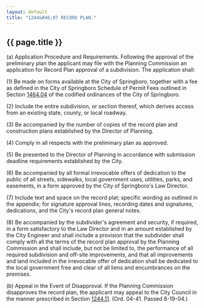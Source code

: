 ```yaml
---
layout: default
title: "1244&#46;07 RECORD PLAN."
---
```


{{ page.title }}
----------------

(a) Application Procedure and Requirements. Following the approval of the preliminary plan the applicant may file with the Planning Commission an application for Record Plan approval of a subdivision. The application shall:

(1) Be made on forms available at the City of Springboro, together with a fee as defined in the City of Springboro Schedule of Permit Fees outlined in Section [1464.04](590733b4.html) of the codified ordinances of the City of Springboro.

(2) Include the entire subdivision, or section thereof, which derives access from an existing state, county, or local roadway.

(3) Be accompanied by the number of copies of the record plan and construction plans established by the Director of Planning.

(4) Comply in all respects with the preliminary plan as approved.

(5) Be presented to the Director of Planning in accordance with submission deadline requirements established by the City. 

(6) Be accompanied by all formal irrevocable offers of dedication to the public of all streets, sidewalks, local government uses, utilities, parks, and easements, in a form approved by the City of Springboro's Law Director. 

(7) Include text and space on the record plat; specific wording as outlined in the appendix; for signature approval lines, recording dates and signatures, dedications, and the City's record plan general notes. 

(8)  Be accompanied by the subdivider's agreement and security, if required, in a form satisfactory to the Law Director and in an amount established by the City Engineer and shall include a provision that the subdivider shall comply with all the terms of the record plan approval by the Planning Commission and shall include, but not be limited to, the performance of all required subdivision and off-site improvements, and that all improvements and land included in the irrevocable offer of dedication shall be dedicated to the local government free and clear of all liens and encumbrances on the premises.

(b) Appeal in the Event of Disapproval. If the Planning Commission disapproves the record plan, the applicant may appeal to the City Council in the manner prescribed in Section [1244.11](4a973fb7.html). 
(Ord. 04-41. Passed 8-19-04.)